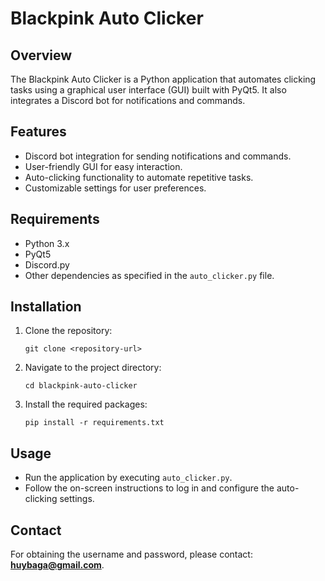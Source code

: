 # Blackpink Auto Clicker

## Overview
The Blackpink Auto Clicker is a Python application that automates clicking tasks using a graphical user interface (GUI) built with PyQt5. It also integrates a Discord bot for notifications and commands.

## Features
- Discord bot integration for sending notifications and commands.
- User-friendly GUI for easy interaction.
- Auto-clicking functionality to automate repetitive tasks.
- Customizable settings for user preferences.

## Requirements
- Python 3.x
- PyQt5
- Discord.py
- Other dependencies as specified in the `auto_clicker.py` file.

## Installation
1. Clone the repository:
   ```
   git clone <repository-url>
   ```
2. Navigate to the project directory:
   ```
   cd blackpink-auto-clicker
   ```
3. Install the required packages:
   ```
   pip install -r requirements.txt
   ```

## Usage
- Run the application by executing `auto_clicker.py`.
- Follow the on-screen instructions to log in and configure the auto-clicking settings.

## Contact
For obtaining the username and password, please contact: **huybaga@gmail.com**.